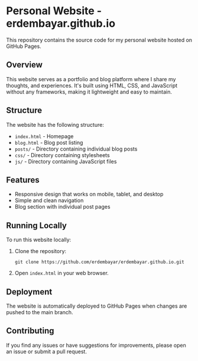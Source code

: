 # Personal Website - erdembayar.github.io

This repository contains the source code for my personal website hosted on GitHub Pages.

## Overview

This website serves as a portfolio and blog platform where I share my thoughts, and experiences. It's built using HTML, CSS, and JavaScript without any frameworks, making it lightweight and easy to maintain.

## Structure

The website has the following structure:

- `index.html` - Homepage
- `blog.html` - Blog post listing
- `posts/` - Directory containing individual blog posts
- `css/` - Directory containing stylesheets
- `js/` - Directory containing JavaScript files

## Features

- Responsive design that works on mobile, tablet, and desktop
- Simple and clean navigation
- Blog section with individual post pages

## Running Locally

To run this website locally:

1. Clone the repository:
   ```
   git clone https://github.com/erdembayar/erdembayar.github.io.git
   ```

2. Open `index.html` in your web browser.

## Deployment

The website is automatically deployed to GitHub Pages when changes are pushed to the main branch.

## Contributing

If you find any issues or have suggestions for improvements, please open an issue or submit a pull request.
